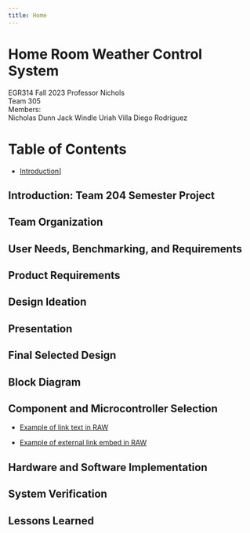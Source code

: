 ```yaml
---
title: Home
---
```


# Home Room Weather Control System

EGR314 Fall 2023 
Professor Nichols  
Team 305  
Members:    
Nicholas Dunn
Jack Windle
Uriah Villa
Diego Rodriguez


# Table of Contents
* [Introduction]([https://egr314-team-305.github.io/Team305.github.io/#introduction-team-204-semester-project)]

## Introduction: Team 204 Semester Project   
  
## Team Organization

## User Needs, Benchmarking, and Requirements  

## Product Requirements 

## Design Ideation

## Presentation

## Final Selected Design  

## Block Diagram
  
## Component and Microcontroller Selection  
  
* [Example of link text in RAW](/MicroSelect)

* [Example of external link embed in RAW](https://doadsheets/d/1ZWJujIUSddGSwfPPaxeSsj4ZDpHQYlIZ/edit#gid=2120733341)

## Hardware and Software Implementation

## System Verification 

## Lessons Learned
